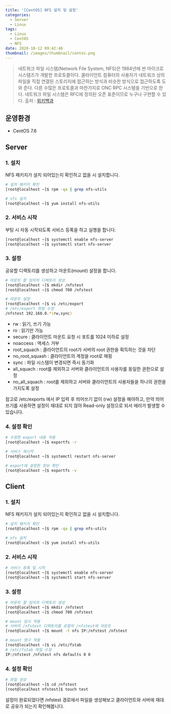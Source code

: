 ```yaml
---
title: '[CentOS] NFS 설치 및 설정'
categories:
  - Server
  - Linux
tags:
  - Linux
  - CentOS
  - NFS
date: 2020-10-12 09:42:48
thumbnail: /images/thumbnail/centos.png
---
```


> 네트워크 파일 시스템(Network File System, NFS)은 1984년에 썬 마이크로시스템즈가 개발한 프로토콜이다. 클라이언트 컴퓨터의 사용자가 네트워크 상의 파일을 직접 연결된 스토리지에 접근하는 방식과 비슷한 방식으로 접근하도록 도와 준다. 다른 수많은 프로토콜과 마찬가지로 ONC RPC 시스템을 기반으로 한다. 네트워크 파일 시스템은 RFC에 정의된 오픈 표준이므로 누구나 구현할 수 있다.
> 출처 : [위키백과](https://ko.wikipedia.org/wiki/%EB%84%A4%ED%8A%B8%EC%9B%8C%ED%81%AC_%ED%8C%8C%EC%9D%BC_%EC%8B%9C%EC%8A%A4%ED%85%9C)

## 운영환경

- CentOS 7.6

## Server

### 1. 설치

NFS 패키지가 설치 되어있는지 확인하고 없을 시 설치합니다.

```bash
# 설치 패키지 확인
[root@localhost ~]$ rpm -qa | grep nfs-utils

# nfs 설치
[root@localhost ~]$ yum install nfs-utils
```

### 2. 서비스 시작

부팅 시 자동 시작되도록 서비스 등록을 하고 실행을 합니다.

```bash
[root@localhost ~]$ systemctl enable nfs-server
[root@localhost ~]$ systemctl start nfs-server
```

### 3. 설정

공유할 디렉토리를 생성하고 마운트(mount) 설정을 합니다.

```bash
# 마운트 할 임의의 디렉토리 생성
[root@localhost ~]$ mkdir /nfstest
[root@localhost ~]$ chmod 700 /nfstest

# 마운트 설정
[root@localhost ~]$ vi /etc/export
# /etc/export 파일 수정
/nfstest 192.168.0.*(rw,sync)
```

- rw : 읽기, 쓰기 가능
- ro : 읽기만 가능
- secure : 클라이언트 마운트 요청 시 포트를 1024 이하로 설정
- noaccess : 액세스 거부
- root_squach : 클라이언트의 root가 서버의 root 권한을 획득하는 것을 차단
- no_root_squash : 클라이언트의 계정을 root로 매핑
- sync : 파일 시스템이 변경되면 즉시 동기화
- all_squach : root를 제외하고 서버와 클라이언트의 사용자를 동일한 권한으로 설정
- no_all_squach : root를 제외하고 서버와 클라이언트의 사용자들을 하나의 권한을 가지도록 설정

참고로 /etc/exports 에서 IP 입력 후 띄어쓰기 없이 (rw) 설정을 해야하고, 만약 띄어쓰기를 사용하면 설정이 재대로 되지 않아 Read-only 설정으로 되서 에러가 발생할 수 있습니다.

### 4. 설정 확인

```bash
# 수정한 export 내용 적용
[root@localhost ~]$ exportfs -r

# 서비스 재시작
[root@localhost ~]$ systemctl restart nfs-server

# export에 설정한 정보 확인
[root@localhost ~]$ exportfs -v
```

## Client

### 1. 설치

NFS 패키지가 설치 되어있는지 확인하고 없을 시 설치합니다.

```bash
# 설치 패키지 확인
[root@localhost ~]$ rpm -qa | grep nfs-utils

# nfs 설치
[root@localhost ~]$ yum install nfs-utils
```

### 2. 서비스 시작

```bash
# 서비스 등록 및 시작
[root@localhost ~]$ systemctl enable nfs-server
[root@localhost ~]$ systemctl start nfs-server
```

### 3. 설정

```bash
# 마운트 할 임의의 디렉토리 생성
[root@localhost ~]$ mkdir /nfstest
[root@localhost ~]$ chmod 700 /nfstest

# mount 임시 적용
# 서버의 /nfstest 디렉토리를 로컬의 /nfstest에 마운트
[root@localhost ~]$ mount -t nfs IP:/nfstest /nfstest

# mount 영구 적용
[root@localhost ~]$ vi /etc/fstab
# /etc/fstab 파일 수정
IP:/nfstest /nfstest nfs defaults 0 0
```

### 4. 설정 확인

```bash
# 파일 생성
[root@localhost ~]$ cd /nfstest
[root@localhost nfstest]$ touch test
```

설정이 완료되었다면 /nfstest 경로에서 파일을 생성해보고 클라이언트와 서버에 재대로 공유가 되는지 확인해봅니다.

